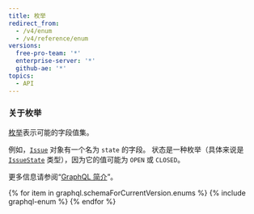 ```yaml
---
title: 枚举
redirect_from:
  - /v4/enum
  - /v4/reference/enum
versions:
  free-pro-team: '*'
  enterprise-server: '*'
  github-ae: '*'
topics:
  - API
---
```


### 关于枚举

[枚举](https://graphql.github.io/graphql-spec/June2018/#sec-Enums)表示可能的字段值集。

例如，[`Issue`](/graphql/reference/objects#issue) 对象有一个名为 `state` 的字段。 状态是一种枚举（具体来说是 [`IssueState`](/graphql/reference/enums#issuestate) 类型），因为它的值可能为 `OPEN` 或 `CLOSED`。

更多信息请参阅“[GraphQL 简介](/graphql/guides/introduction-to-graphql)”。

{% for item in graphql.schemaForCurrentVersion.enums %}
  {% include graphql-enum %}
{% endfor %}
